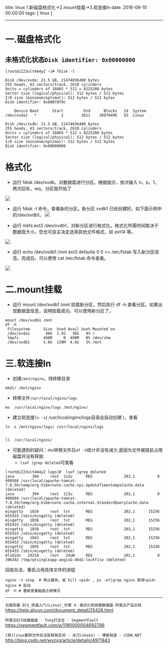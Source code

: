 title: linux 1.新磁盘格式化->2.mount挂载->3.软连接ln
date: 2016-08-10 00:00:00
tags: [ linux ]


---


# 一.磁盘格式化
## 未格式化状态`Disk identifier: 0x00000000`
```
[root@iZ23ult4m4yZ ~]# fdisk -l
 
Disk /dev/xvda: 21.5 GB, 21474836480 bytes
255 heads, 63 sectors/track, 2610 cylinders
Units = cylinders of 16065 * 512 = 8225280 bytes
Sector size (logical/physical): 512 bytes / 512 bytes
I/O size (minimum/optimal): 512 bytes / 512 bytes
Disk identifier: 0x00078f9c
 
    Device Boot      Start         End      Blocks   Id  System
/dev/xvda1   *           1        2611    20970496   83  Linux
 
Disk /dev/xvdb: 21.5 GB, 21474836480 bytes
255 heads, 63 sectors/track, 2610 cylinders
Units = cylinders of 16065 * 512 = 8225280 bytes
Sector size (logical/physical): 512 bytes / 512 bytes
I/O size (minimum/optimal): 512 bytes / 512 bytes
Disk identifier: 0x00000000
```


# 格式化
-   运行 fdisk /dev/xvdb，对数据盘进行分区。根据提示，依次输入 n，p，1，两次回车，wq，分区就开始了

![]( http://7xnbs3.com1.z0.glb.clouddn.com/16-9-24/82644598.jpg)


-   运行 fdisk -l 命令，查看新的分区。新分区 xvdb1 已经创建好。如下面示例中的/dev/xvdb1。
![]( http://7xnbs3.com1.z0.glb.clouddn.com/16-9-24/39930823.jpg)


-   运行 mkfs.ext3 /dev/xvdb1，对新分区进行格式化。格式化所需时间取决于数据盘大小。您也可自主决定选用其他文件格式，如 ext14 等。

![]( http://7xnbs3.com1.z0.glb.clouddn.com/16-9-24/35756625.jpg)


-   运行 echo /dev/xvdb1 /mnt ext3 defaults 0 0 >> /etc/fstab 写入新分区信息。完成后，可以使用 cat /etc/fstab 命令查看。

![]( http://7xnbs3.com1.z0.glb.clouddn.com/16-9-24/20102328.jpg)


# 二.mount挂载

- 运行 mount /dev/xvdb1 /mnt 挂载新分区，然后执行 df -h 查看分区。如果出现数据盘信息，说明挂载成功，可以使用新分区了。
```
mount /dev/xvdb1 /mnt
df -h
 Filesystem      Size  Used Avail Use% Mounted on
 /dev/xvda1       40G  1.5G   36G   4% /
 tmpfs           498M     0  498M   0% /dev/shm
 /dev/xvdb1      5.0G  139M  4.6G   3% /mnt
```


# 三.软连接ln



- 创建`/mnt/nginx`，待转移目录
```
mkdir /mnt/nginx
```


- 转移文件`/usr/local/nginx/logs`
```
mv  /usr/local/nginx/logs /mnt/nginx/
```

- 建立软连接`ln -s`( /usr/local/nginx/logs目录会自动创建 )，查看
```
ln -s /mnt/nginx/logs/ /usr/local/nginx/logs


ll  /usr/local/nginx/
```


- 可能遇到的疑问：mv转移文件后`df -h`统计并没有减少,是因为文件被提前占用磁盘并没有释放.
     - `lsof |grep deleted`可查看
```
[root@iZ23ult4m4yZ logs]#  lsof |grep deleted
java        394     root  112u      REG              202,1          0     409568 /usr/local/apache-tomcat-7.0.59/temp/org.hibernate.cache.spi.UpdateTimestampsCache.data (deleted)
java        394     root  113u      REG              202,1          0     409684 /usr/local/apache-tomcat-7.0.59/temp/org.hibernate.cache.internal.StandardQueryCache.data (deleted)
mingetty   1034     root  txt       REG              202,1      15256     655433 /sbin/mingetty (deleted)
mingetty   1036     root  txt       REG              202,1      15256     655433 /sbin/mingetty (deleted)
mingetty   1038     root  txt       REG              202,1      15256     655433 /sbin/mingetty (deleted)
mingetty   1043     root  txt       REG              202,1      15256     655433 /sbin/mingetty (deleted)
mingetty   1045     root  txt       REG              202,1      15256     655433 /sbin/mingetty (deleted)
AliHids   19218     root   24uW     REG              202,1          0     396342 /tmp/qtsingleapp-aegisG-46d2-lockfile (deleted)
```
回收办法，重启占用具体文件的进程
```
nginx -t stop  # 停止服务。或 kill <pid> , ps -ef|grep nginx 取得<pid>  
nginx # 启动
df -h # 重新查看磁盘占用情况
```


---


`云服务器 ECS_快速入门(Linux)_步骤 4：格式化和挂载数据盘-阿里云产品文档`
https://help.aliyun.com/document_detail/25426.html


`阿里云ECS挂载磁盘 - Tony打豆豆 - SegmentFault`
https://segmentfault.com/a/1190000004692786


`[原]linux删除文件后没有释放空间 - 冰刀(skate) - 博客频道 - CSDN.NET`
http://blog.csdn.net/wyzxg/article/details/4971843

